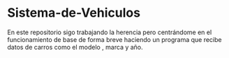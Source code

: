 # Sistema-de-Vehiculos
En este repositorio sigo trabajando la herencia pero centrándome en el funcionamiento de base de forma breve haciendo un programa que recibe datos de carros como el modelo , marca y año. 
